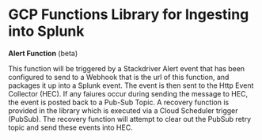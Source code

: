 # GCP Functions Library for Ingesting into Splunk

**Alert Function** (beta)

This function will be triggered by a Stackdriver Alert event that has been configured to send to a Webhook that is the url of this function, and packages it up into a Splunk event. The event is then sent to the Http Event Collector (HEC). 
If any faiures occur during sending the message to HEC, the event is posted back to a Pub-Sub Topic. A recovery function is provided in the library which is executed via a Cloud Scheduler trigger (PubSub). The recovery function will attempt to clear out the PubSub retry topic and send these events into HEC.



